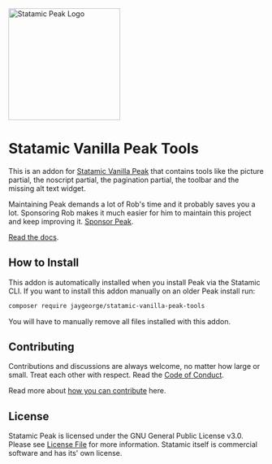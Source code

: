 <img class="margin-bottom: 1rem;" src="https://cdn.studio1902.nl/assets/statamic-peak/statamic-peak-logo.png?v=4" width="220" alt="Statamic Peak Logo" />

# Statamic Vanilla Peak Tools

This is an addon for [Statamic Vanilla Peak](https://github.com/jaygeorge/statamic-vanilla-peak) that contains tools like the picture partial, the noscript partial, the pagination partial, the toolbar and the missing alt text widget.

Maintaining Peak demands a lot of Rob's time and it probably saves you a lot. Sponsoring Rob makes it much easier for him to maintain this project and keep improving it. [Sponsor Peak](https://github.com/sponsors/studio1902).

[Read the docs](https://peak.1902.studio).

## How to Install

This addon is automatically installed when you install Peak via the Statamic CLI. If you want to install this addon manually on an older Peak install run:

``` bash
composer require jaygeorge/statamic-vanilla-peak-tools
```

You will have to manually remove all files installed with this addon.

## Contributing

Contributions and discussions are always welcome, no matter how large or small. Treat each other with respect. Read the [Code of Conduct](https://github.com/studio1902/statamic-peak-commands/blob/main/.github/CODE_OF_CONDUCT.md).

Read more about [how you can contribute](https://peak.1902.studio/other/contributing.html) here.

## License

Statamic Peak is licensed under the GNU General Public License v3.0. Please see [License File](LICENSE.md) for more information. Statamic itself is commercial software and has its' own license.
